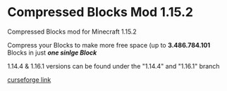 # Compressed Blocks Mod 1.15.2
 
Compressed Blocks mod for Minecraft 1.15.2

Compress your Blocks to make more free space (up to **3.486.784.101** Blocks in just ***one sinlge Block***

1.14.4 & 1.16.1 versions can be found under the "1.14.4" and "1.16.1" branch

[curseforge link](https://www.curseforge.com/minecraft/mc-mods/the-compressed-blocks-mod)
